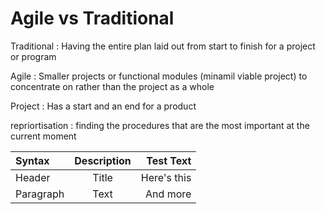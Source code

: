 # Agile vs Traditional 

Traditional 
: Having the entire plan laid out from start to finish for a project or program 

Agile
: Smaller projects or functional modules (minamil viable project) to concentrate on rather than the project as a whole 

Project
: Has a start and an end for a product 

repriortisation 
: finding the procedures that are the most important at the current moment 

| Syntax      | Description | Test Text     |
| :---        |    :----:   |          ---: |
| Header      | Title       | Here's this   |
| Paragraph   | Text        | And more      |
